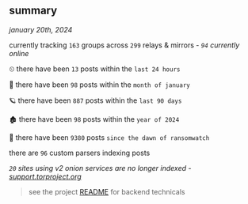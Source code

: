 
## summary
_january 20th, 2024_

currently tracking `163` groups across `299` relays & mirrors - _`94` currently online_

⏲ there have been `13` posts within the `last 24 hours`

🦈 there have been `98` posts within the `month of january`

🪐 there have been `887` posts within the `last 90 days`

🏚 there have been `98` posts within the `year of 2024`

🦕 there have been `9380` posts `since the dawn of ransomwatch`

there are `96` custom parsers indexing posts

_`20` sites using v2 onion services are no longer indexed - [support.torproject.org](https://support.torproject.org/onionservices/v2-deprecation/)_

> see the project [README](https://github.com/joshhighet/ransomwatch#ransomwatch--) for backend technicals
